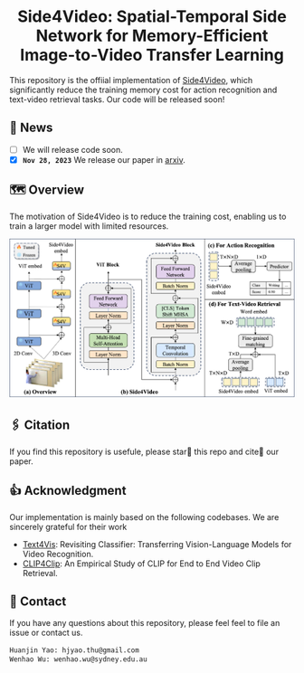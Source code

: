 <div align="center">

<h1> Side4Video: Spatial-Temporal Side Network for Memory-Efficient Image-to-Video Transfer Learning
</div>

This repository is the offiial implementation of [Side4Video](https://github.com/HJYao00/Side4Video), which significantly reduce the training memory cost for action recognition and text-video retrieval tasks. Our code will be released soon!

<!--[![Paper](http://img.shields.io/badge/Paper-arxiv.2307.08908-b31b1b.svg)](https://arxiv.org/abs/2307.08908)-->

## 📰 News
- [ ] We will release code soon.
- [x] **`Nov 28, 2023`** We release our paper in [arxiv](https://github.com/HJYao00/Side4Video).

## 🗺️ Overview
The motivation of Side4Video is to reduce the training cost, enabling us to train a larger model with limited resources.

![Side4Video](Side4Video.png)

## 🖇️ Citation
If you find this repository is usefule, please star🌟 this repo and cite📑 our paper.

## 👍 Acknowledgment
Our implementation is mainly based on the following codebases. We are sincerely grateful for their work
- [Text4Vis](https://github.com/whwu95/Text4Vis): Revisiting Classifier: Transferring Vision-Language Models for Video Recognition.
- [CLIP4Clip](https://github.com/ArrowLuo/CLIP4Clip): An Empirical Study of CLIP for End to End Video Clip Retrieval.

## 📧 Contact
If you have any questions about this repository, please feel feel to file an issue or contact us.
```
Huanjin Yao: hjyao.thu@gmail.com
Wenhao Wu: wenhao.wu@sydney.edu.au
```
